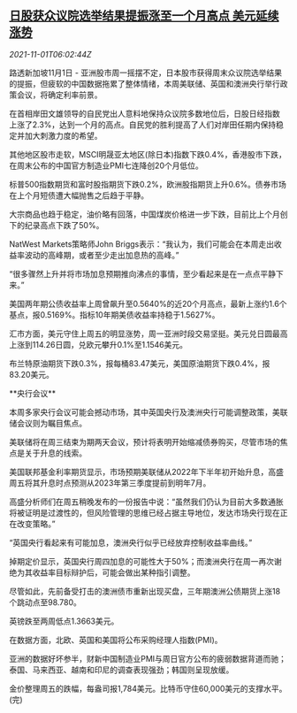 <!--1635748263000-->
[日股获众议院选举结果提振涨至一个月高点 美元延续涨势](https://cn.reuters.com/article/global-market-asia-stocks-fx-1101-idCNKBS2HM1CH)
------

<div><i>2021-11-01T06:02:44Z</i></div><p>路透新加坡11月1日 - 亚洲股市周一摇摆不定，日本股市获得周末众议院选举结果的提振，但疲软的中国数据拖累了整体情绪，本周美联储、英国和澳洲央行举行政策会议，将确定利率前景。</p><p>在首相岸田文雄领导的自民党出人意料地保持众议院多数地位后，日股日经指数 上涨了2.3%，达到一个月的高点。自民党的胜利提高了人们对岸田任期内保持稳定并加大刺激力度的希望。</p><p>其他地区股市走软，MSCI明晟亚太地区(除日本)指数下跌0.4%，香港股市下跌，在周末公布的中国官方制造业PMI七连降创20个月低位。</p><p>标普500指数期货和富时股指期货下跌0.2%，欧洲股指期货上升0.6%。债券市场在上个月短债遭大幅抛售之后趋于平静。</p><p>大宗商品也趋于稳定，油价略有回落，中国煤炭价格进一步下跌，目前比上个月创下的纪录高点下跌了50%。</p><p>NatWest Markets策略师John Briggs表示：“我认为，我们可能会在本周走出收益率波动的高峰期，或者至少走出加息热的高峰。”</p><p>“很多骤然上升并将市场加息预期推向沸点的事情，至少看起来是在一点点平静下来。”</p><p>美国两年期公债收益率上周曾飙升至0.5640%的近20个月高点，最新上涨约1.6个基点，报0.5169%。指标10年期美债收益率持稳于1.5627%。</p><p>汇市方面，美元守住上周五的明显涨势，周一亚洲时段交易坚挺。美元兑日圆最高上涨到114.26日圆，兑欧元攀升0.1%至1.1546美元。</p><p>布兰特原油期货下跌0.3%，报每桶83.47美元，美国原油期货下跌0.4%，报83.20美元。</p><p>**央行会议**</p><p>本周多家央行会议可能会撼动市场，其中英国央行及澳洲央行可能调整政策，美联储会议则为瞩目焦点。</p><p>美联储将在周三结束为期两天会议，预计将表明开始缩减债券购买，尽管市场的焦点是关于升息的线索。</p><p>美国联邦基金利率期货显示，市场预期美联储从2022年下半年初开始升息，高盛周五将其升息时点预测从2023年第三季度提前到明年7月。</p><p>高盛分析师们在周五稍晚发布的一份报告中说：“虽然我们仍认为目前大多数通胀将被证明是过渡性的，但风险管理的思维已经占据主导地位，发达市场央行现在正在改变策略。”</p><p>“英国央行看起来有可能加息，澳洲央行似乎已经放弃控制收益率曲线。”</p><p>掉期定价显示，英国央行周四加息的可能性大于50%；而澳洲央行在周一再次谢绝为其收益率目标辩护后，可能会做出某种指引调整。</p><p>尽管如此，先前备受打击的澳洲债市重新出现买盘，三年期澳洲公债期货上涨18个跳动点至98.780。</p><p>英镑跌至两周低点1.3663美元。</p><p>在数据方面，北欧、英国和美国将公布采购经理人指数(PMI)。</p><p>亚洲的数据好坏参半，财新中国制造业PMI与周日官方公布的疲弱数据背道而驰；泰国、马来西亚、越南和印尼的调查表现强劲；韩国则呈现放缓。</p><p>金价整理周五的跌幅，每盎司报1,784美元。比特币守住60,000美元的支撑水平。(完)</p>
